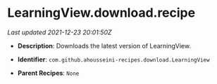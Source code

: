 # LearningView.download.recipe

_Last updated 2021-12-23 20:01:50Z_

- **Description**: Downloads the latest version of LearningView.

- **Identifier**: `com.github.ahousseini-recipes.download.LearningView`

- **Parent Recipes**: `None`
